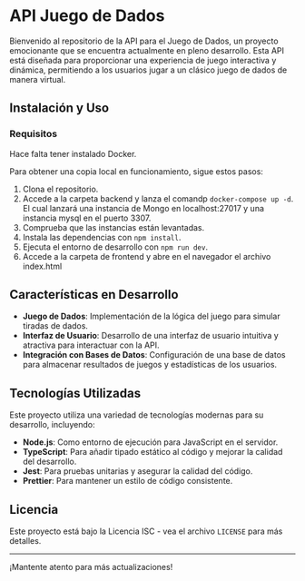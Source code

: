 # API Juego de Dados

Bienvenido al repositorio de la API para el Juego de Dados, un proyecto emocionante que se encuentra actualmente en pleno desarrollo.
Esta API está diseñada para proporcionar una experiencia de juego interactiva y dinámica, permitiendo a los usuarios jugar a un clásico juego de dados de manera virtual.

## Instalación y Uso

### Requisitos

Hace falta tener instalado Docker.

Para obtener una copia local en funcionamiento, sigue estos pasos:

1. Clona el repositorio.
2. Accede a la carpeta backend y lanza el comandp `docker-compose up -d`. El cual lanzará una instancia de Mongo en localhost:27017 y una instancia mysql en el puerto 3307.
3. Comprueba que las instancias están levantadas.
4. Instala las dependencias con `npm install`.
5. Ejecuta el entorno de desarrollo con `npm run dev`.
6. Accede a la carpeta de frontend y abre en el navegador el archivo index.html

## Características en Desarrollo

- **Juego de Dados**: Implementación de la lógica del juego para simular tiradas de dados.
- **Interfaz de Usuario**: Desarrollo de una interfaz de usuario intuitiva y atractiva para interactuar con la API.
- **Integración con Bases de Datos**: Configuración de una base de datos para almacenar resultados de juegos y estadísticas de los usuarios.

## Tecnologías Utilizadas

Este proyecto utiliza una variedad de tecnologías modernas para su desarrollo, incluyendo:

- **Node.js**: Como entorno de ejecución para JavaScript en el servidor.
- **TypeScript**: Para añadir tipado estático al código y mejorar la calidad del desarrollo.
- **Jest**: Para pruebas unitarias y asegurar la calidad del código.
- **Prettier**: Para mantener un estilo de código consistente.

## Licencia

Este proyecto está bajo la Licencia ISC - vea el archivo `LICENSE` para más detalles.

---

¡Mantente atento para más actualizaciones!
